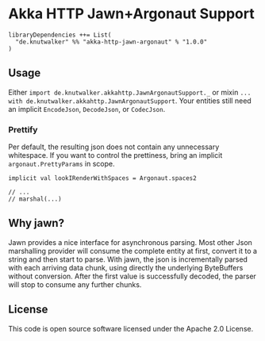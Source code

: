 # Akka HTTP Jawn+Argonaut Support

```
libraryDependencies ++= List(
  "de.knutwalker" %% "akka-http-jawn-argonaut" % "1.0.0"
)
```

## Usage

Either `import de.knutwalker.akkahttp.JawnArgonautSupport._`
or mixin `... with de.knutwalker.akkahttp.JawnArgonautSupport`.
Your entities still need an implicit `EncodeJson`, `DecodeJson`, or `CodecJson`.

### Prettify

Per default, the resulting json does not contain any unnecessary whitespace.
If you want to control the prettiness, bring an implicit `argonaut.PrettyParams` in scope.

```
implicit val lookIRenderWithSpaces = Argonaut.spaces2

// ...
// marshal(...)
```

## Why jawn?

Jawn provides a nice interface for asynchronous parsing.
Most other Json marshalling provider will consume the complete entity
at first, convert it to a string and then start to parse.
With jawn, the json is incrementally parsed with each arriving data chunk,
using directly the underlying ByteBuffers without conversion.
After the first value is successfully decoded, the parser will stop to
consume any further chunks.

## License

This code is open source software licensed under the Apache 2.0 License.
